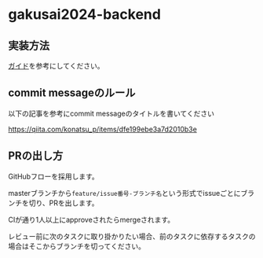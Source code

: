 # gakusai2024-backend

## 実装方法

[ガイド](./docs/guide.md)を参考にしてください。

## commit messageのルール

以下の記事を参考にcommit messageのタイトルを書いてください

<https://qiita.com/konatsu_p/items/dfe199ebe3a7d2010b3e>

## PRの出し方

GitHubフローを採用します。

masterブランチから`feature/issue番号-ブランチ名`という形式でissueごとにブランチを切り、PRを出します。

CIが通り1人以上にapproveされたらmergeされます。

レビュー前に次のタスクに取り掛かりたい場合、前のタスクに依存するタスクの場合はそこからブランチを切ってください。
